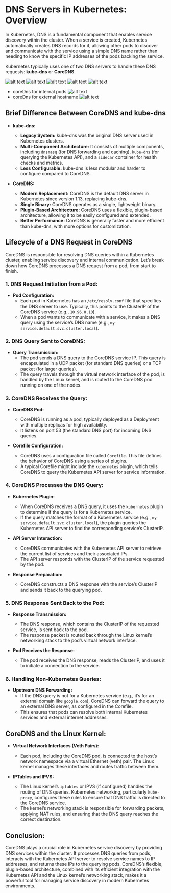 # **DNS Servers in Kubernetes: Overview**

In Kubernetes, DNS is a fundamental component that enables service discovery within the cluster. When a service is created, Kubernetes automatically creates DNS records for it, allowing other pods to discover and communicate with the service using a simple DNS name rather than needing to know the specific IP addresses of the pods backing the service.

Kubernetes typically uses one of two DNS servers to handle these DNS requests: **kube-dns** or **CoreDNS**.

![alt text](images/dns-server.gif)
![alt text](images/core-dns-pods.png)
![alt text](images/core-dns-1.jpg)
![alt text](images/core-dns-2.jpg)
![alt text](images/core-dns-3.jpg)

- coreDns for internal pods
  ![alt text](images/internal-dns.png)
- coreDns for external hostname
  ![alt text](images/external-dns.png)

## **Brief Difference Between CoreDNS and kube-dns**

- **kube-dns:**

  - **Legacy System:** kube-dns was the original DNS server used in Kubernetes clusters.
  - **Multi-Component Architecture:** It consists of multiple components, including `dnsmasq` (for DNS forwarding and caching), `kube-dns` (for querying the Kubernetes API), and a `sidecar` container for health checks and metrics.
  - **Less Configurable:** kube-dns is less modular and harder to configure compared to CoreDNS.

- **CoreDNS:**
  - **Modern Replacement:** CoreDNS is the default DNS server in Kubernetes since version 1.13, replacing kube-dns.
  - **Single Binary:** CoreDNS operates as a single, lightweight binary.
  - **Plugin-Based Architecture:** CoreDNS uses a flexible, plugin-based architecture, allowing it to be easily configured and extended.
  - **Better Performance:** CoreDNS is generally faster and more efficient than kube-dns, with more options for customization.

## **Lifecycle of a DNS Request in CoreDNS**

CoreDNS is responsible for resolving DNS queries within a Kubernetes cluster, enabling service discovery and internal communication. Let’s break down how CoreDNS processes a DNS request from a pod, from start to finish.

### **1. DNS Request Initiation from a Pod:**

- **Pod Configuration:**
  - Each pod in Kubernetes has an `/etc/resolv.conf` file that specifies the DNS server to use. Typically, this points to the ClusterIP of the CoreDNS service (e.g., `10.96.0.10`).
  - When a pod wants to communicate with a service, it makes a DNS query using the service’s DNS name (e.g., `my-service.default.svc.cluster.local`).

### **2. DNS Query Sent to CoreDNS:**

- **Query Transmission:**
  - The pod sends a DNS query to the CoreDNS service IP. This query is encapsulated in a UDP packet (for standard DNS queries) or a TCP packet (for larger queries).
  - The query travels through the virtual network interface of the pod, is handled by the Linux kernel, and is routed to the CoreDNS pod running on one of the nodes.

### **3. CoreDNS Receives the Query:**

- **CoreDNS Pod:**

  - CoreDNS is running as a pod, typically deployed as a Deployment with multiple replicas for high availability.
  - It listens on port 53 (the standard DNS port) for incoming DNS queries.

- **Corefile Configuration:**
  - CoreDNS uses a configuration file called `Corefile`. This file defines the behavior of CoreDNS using a series of plugins.
  - A typical Corefile might include the `kubernetes` plugin, which tells CoreDNS to query the Kubernetes API server for service information.

### **4. CoreDNS Processes the DNS Query:**

- **Kubernetes Plugin:**

  - When CoreDNS receives a DNS query, it uses the `kubernetes` plugin to determine if the query is for a Kubernetes service.
  - If the query matches the format of a Kubernetes service (e.g., `my-service.default.svc.cluster.local`), the plugin queries the Kubernetes API server to find the corresponding service’s ClusterIP.

- **API Server Interaction:**

  - CoreDNS communicates with the Kubernetes API server to retrieve the current list of services and their associated IPs.
  - The API server responds with the ClusterIP of the service requested by the pod.

- **Response Preparation:**
  - CoreDNS constructs a DNS response with the service’s ClusterIP and sends it back to the querying pod.

### **5. DNS Response Sent Back to the Pod:**

- **Response Transmission:**

  - The DNS response, which contains the ClusterIP of the requested service, is sent back to the pod.
  - The response packet is routed back through the Linux kernel’s networking stack to the pod’s virtual network interface.

- **Pod Receives the Response:**
  - The pod receives the DNS response, reads the ClusterIP, and uses it to initiate a connection to the service.

### **6. Handling Non-Kubernetes Queries:**

- **Upstream DNS Forwarding:**
  - If the DNS query is not for a Kubernetes service (e.g., it’s for an external domain like `google.com`), CoreDNS can forward the query to an external DNS server, as configured in the Corefile.
  - This ensures that pods can resolve both internal Kubernetes services and external internet addresses.

## **CoreDNS and the Linux Kernel:**

- **Virtual Network Interfaces (Veth Pairs):**

  - Each pod, including the CoreDNS pod, is connected to the host’s network namespace via a virtual Ethernet (veth) pair. The Linux kernel manages these interfaces and routes traffic between them.

- **IPTables and IPVS:**
  - The Linux kernel’s `iptables` or IPVS (if configured) handles the routing of DNS queries. Kubernetes networking, particularly `kube-proxy`, configures these rules to ensure that DNS traffic is directed to the CoreDNS service.
  - The kernel’s networking stack is responsible for forwarding packets, applying NAT rules, and ensuring that the DNS query reaches the correct destination.

## **Conclusion:**

CoreDNS plays a crucial role in Kubernetes service discovery by providing DNS services within the cluster. It processes DNS queries from pods, interacts with the Kubernetes API server to resolve service names to IP addresses, and returns these IPs to the querying pods. CoreDNS’s flexible, plugin-based architecture, combined with its efficient integration with the Kubernetes API and the Linux kernel’s networking stack, makes it a powerful tool for managing service discovery in modern Kubernetes environments.
